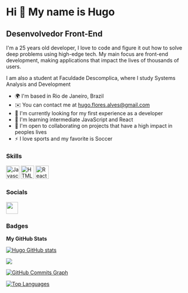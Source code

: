 

Hi 👋 My name is Hugo
==========================

Desenvolvedor Front-End
-----------------------------

I'm a 25 years old developer, I love to code and figure it out how to solve deep problems using high-edge tech. My main focus are front-end development, making applications that impact the lives of thousands of users.


I am also a student at Faculdade Descomplica, where I study Systems Analysis and Development

* 🌍  I'm based in Rio de Janeiro, Brazil
* ✉️  You can contact me at [hugo.flores.alves@gmail.com](mailto:hugo.flores.alves@gmail.com)
* 🚀  I'm currently looking for my first experience as a developer
* 🧠  I'm learning intermediate JavaScript and React
* 🤝  I'm open to collaborating on projects that have a high impact in peoples lives
* ⚡  I love sports and my favorite is Soccer



### Skills

<p align="left">
<a href="https://developer.mozilla.org/en-US/docs/Web/JavaScript" target="_blank" rel="noreferrer"><img src="https://raw.githubusercontent.com/danielcranney/readme-generator/main/public/icons/skills/javascript-colored.svg" width="36" height="36" alt="Javascript" /></a>
<a href="https://developer.mozilla.org/en-US/docs/Glossary/HTML5" target="_blank" rel="noreferrer"><img src="https://raw.githubusercontent.com/danielcranney/readme-generator/main/public/icons/skills/html5-colored.svg" width="36" height="36" alt="HTML5" /></a>
<a href="https://reactjs.org/" target="_blank" rel="noreferrer"><img src="https://raw.githubusercontent.com/danielcranney/readme-generator/main/public/icons/skills/react-colored.svg" width="36" height="36" alt="React" /></a>
</p>

### Socials

<p align="left"> <a href="linkedin.com/in/hugo-flores-2588b1140/" target="_blank" rel="noreferrer"><img src="https://raw.githubusercontent.com/danielcranney/readme-generator/main/public/icons/socials/linkedin.svg" width="32" height="32" /></a>

### Badges

<b>My GitHub Stats</b>

<a href="http://www.github.com/hugo-flores-alves"><img src="https://github-readme-stats-peguimasid.vercel.app/api?username=hugo-flores-alves" alt="Hugo GitHub stats" /></a>

<a href="http://www.github.com/hugo-flores-alves"><img src="https://github-readme-streak-stats.herokuapp.com/?user=hugo-flores-alves" /></a>

<a href="http://www.github.com/hugo-flores-alves"><img src="https://github-readme-activity-graph.cyclic.app/graph?username=hugo-flores-alves" alt="GitHub Commits Graph" /></a>

<a href="https://github.com/hugo-flores-alves" align="left"><img src="https://github-readme-stats-peguimasid.vercel.app/api/top-langs/?username=hugo-flores-alves" alt="Top Languages" /></a>

